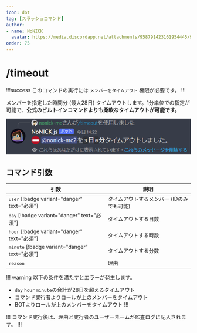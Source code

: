 ```yaml
---
icon: dot
tag: [スラッシュコマンド]
author: 
- name: NoNICK
  avatar: https://media.discordapp.net/attachments/958791423161954445/975266759529623652/-3.png?width=663&height=663
order: 75
---
```

# /timeout
!!!success
このコマンドの実行には `メンバーをタイムアウト` 権限が必要です。
!!!

メンバーを指定した時間分 (最大28日) タイムアウトします。1分単位での指定が可能で、**公式のビルトインコマンドよりも柔軟なタイムアウトが可能です。**

![](/static/features/timeout_1.png)

## コマンド引数
引数                                              | 説明
---                                               | ---
`user` [!badge variant="danger" text="必須"]   | タイムアウトするメンバー (IDのみでも可能)
`day` [!badge variant="danger" text="必須"]    | タイムアウトする日数
`hour` [!badge variant="danger" text="必須"]   | タイムアウトする時数
`minute` [!badge variant="danger" text="必須"] | タイムアウトする分数
`reason`                                       | 理由

!!! warning 以下の条件を満たすとエラーが発生します。
* `day` `hour` `minute`の合計が28日を超えるタイムアウト
* コマンド実行者よりロールが上のメンバーをタイムアウト
* BOTよりロールが上のメンバーをタイムアウト
!!!

!!!
コマンド実行後は、理由と実行者のユーザーネームが監査ログに記入されます。
!!!
